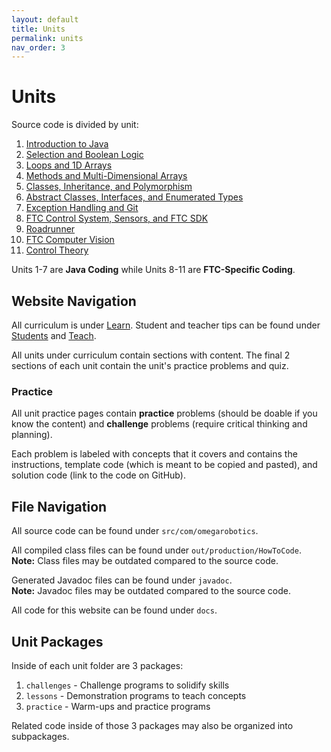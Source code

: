 ```yaml
---
layout: default
title: Units
permalink: units
nav_order: 3
---
```


# Units

Source code is divided by unit:

1. [Introduction to Java](/learn-code/learn/unit1)
2. [Selection and Boolean Logic](/learn-code/learn/unit2)
3. [Loops and 1D Arrays](/learn-code/learn/unit3)
4. [Methods and Multi-Dimensional Arrays](/learn-code/learn/unit4)
5. [Classes, Inheritance, and Polymorphism](/learn-code/learn/unit5)
6. [Abstract Classes, Interfaces, and Enumerated Types](/learn-code/learn/unit6)
7. [Exception Handling and Git](/learn-code/learn/unit7)
8. [FTC Control System, Sensors, and FTC SDK](/learn-code/learn/unit8)
9. [Roadrunner](/learn-code/learn/unit9)
10. [FTC Computer Vision](/learn-code/learn/unit10)
11. [Control Theory](/learn-code/learn/unit11)

Units 1-7 are **Java Coding** while Units 8-11 are **FTC-Specific Coding**.

## Website Navigation

All curriculum is under [Learn](/learn-code/learn). Student and teacher tips
can be found under [Students](/learn-code/learn/students) and [Teach](/learn-code/teach).

All units under curriculum contain sections with content. The final 2 sections of each
unit contain the unit's practice problems and quiz.

### Practice

All unit practice pages contain **practice** problems (should be doable if you know
the content) and **challenge** problems (require critical thinking and planning).

Each problem is labeled with concepts that it covers and contains the instructions,
template code (which is meant to be copied and pasted), and solution code (link to the 
code on GitHub).

## File Navigation

All source code can be found under `src/com/omegarobotics`.

All compiled class files can be found under `out/production/HowToCode`. <br>
**Note:** Class files may be outdated compared to the source code.

Generated Javadoc files can be found under `javadoc`. <br> **Note:** Javadoc
files may be outdated compared to the source code.

All code for this website can be found under `docs`.

## Unit Packages

Inside of each unit folder are 3 packages:

1. `challenges` - Challenge programs to solidify skills
2. `lessons` - Demonstration programs to teach concepts
3. `practice` - Warm-ups and practice programs

Related code inside of those 3 packages may also be organized into subpackages.
